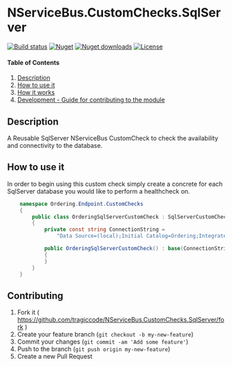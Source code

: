 ﻿# NServiceBus.CustomChecks.SqlServer

[![Build status](https://ci.appveyor.com/api/projects/status/m9cejtr15ikcmc8u/branch/master?svg=true)](https://ci.appveyor.com/project/TraGicCode/NServiceBus.CustomChecks.SqlServer)
[![Nuget](https://img.shields.io/nuget/v/NServiceBus.CustomChecks.SqlServer/)](https://www.nuget.org/packages/NServiceBus.CustomChecks.SqlServer)
[![Nuget downloads](https://img.shields.io/nuget/dt/NServiceBus.CustomChecks.SqlServer/)](https://www.nuget.org/packages/NServiceBus.CustomChecks.SqlServer)
[![License](https://img.shields.io/github/license/TraGicCode/NServiceBus.CustomChecks.SqlServer/.svg)](https://github.com/TraGicCode/NServiceBus.CustomChecks.SqlServer/blob/master/LICENSE)

#### Table of Contents

1. [Description](#description)
1. [How to use it](#how-to-use-it)
1. [How it works](#how-it-works)
1. [Development - Guide for contributing to the module](#contributing)

## Description

A Reusable SqlServer NServiceBus CustomCheck to check the availability and connectivity to the database.

## How to use it

In order to begin using this custom check simply create a concrete for each SqlServer database you would like to perform a healthcheck on.

```c#
    namespace Ordering.Endpoint.CustomChecks
    {
        public class OrderingSqlServerCustomCheck : SqlServerCustomCheck
        {
            private const string ConnectionString =
                "Data Source=(local);Initial Catalog=Ordering;Integrated Security=True";

            public OrderingSqlServerCustomCheck() : base(ConnectionString, TimeSpan.FromSeconds(10))
            {
            }
        }
    }
```

## Contributing

1. Fork it ( <https://github.com/tragiccode/NServiceBus.CustomChecks.SqlServer/fork> )
1. Create your feature branch (`git checkout -b my-new-feature`)
1. Commit your changes (`git commit -am 'Add some feature'`)
1. Push to the branch (`git push origin my-new-feature`)
1. Create a new Pull Request